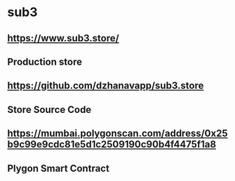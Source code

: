 # sub3

## https://www.sub3.store/ 
## Production store

## https://github.com/dzhanavapp/sub3.store
## Store Source Code

## https://mumbai.polygonscan.com/address/0x25b9c99e9cdc81e5d1c2509190c90b4f4475f1a8
## Plygon Smart Contract
